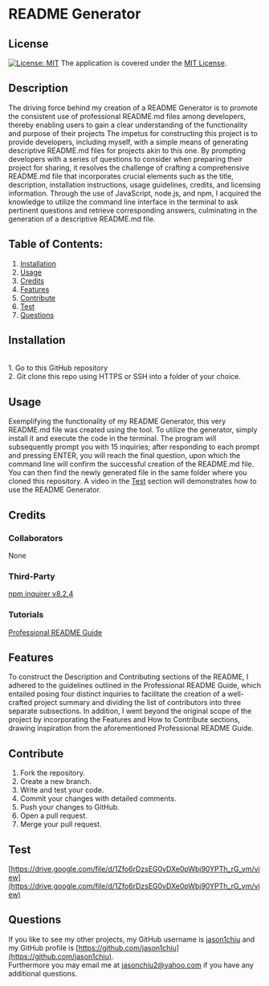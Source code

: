 # README Generator
## License
[![License: MIT](https://img.shields.io/badge/License-MIT-yellow.svg)](https://opensource.org/licenses/MIT) The application is covered under the [MIT License](https://opensource.org/licenses/MIT).
## Description
The driving force behind my creation of a README Generator is to promote the consistent use of professional README.md files among developers, thereby enabling users to gain a clear understanding of the functionality and purpose of their projects The impetus for constructing this project is to provide developers, including myself, with a simple means of generating descriptive README.md files for projects akin to this one. By prompting developers with a series of questions to consider when preparing their project for sharing, it resolves the challenge of crafting a comprehensive README.md file that incorporates crucial elements such as the title, description, installation instructions, usage guidelines, credits, and licensing information. Through the use of JavaScript, node.js, and npm, I acquired the knowledge to utilize the command line interface in the terminal to ask pertinent questions and retrieve corresponding answers, culminating in the generation of a descriptive README.md file.
## Table of Contents:
1. [Installation](#installation)
2. [Usage](#usage)
3. [Credits](#credits)
4. [Features](#features)
5. [Contribute](#contribute)
6. [Test](#test)
7. [Questions](#questions)

## Installation
<br>1. Go to this GitHub repository<br>2. Git clone this repo using HTTPS or SSH into a folder of your choice.

## Usage
Exemplifying the functionality of my README Generator, this very README.md file was created using the tool. To utilize the generator, simply install it and execute the code in the terminal. The program will subsequently prompt you with 15 inquiries; after responding to each prompt and pressing ENTER, you will reach the final question, upon which the command line will confirm the successful creation of the README.md file. You can then find the newly generated file in the same folder where you cloned this repository. A video in the [Test](#test) section will demonstrates how to use the README Generator.

## Credits
### Collaborators
None
### Third-Party
[npm inquirer v8.2.4](https://www.npmjs.com/package/inquirer/v/8.2.4)
### Tutorials
[Professional README Guide](https://coding-boot-camp.github.io/full-stack/github/professional-readme-guide)

## Features
To construct the Description and Contributing sections of the README, I adhered to the guidelines outlined in the Professional README Guide, which entailed posing four distinct inquiries to facilitate the creation of a well-crafted project summary and dividing the list of contributors into three separate subsections. In addition, I went beyond the original scope of the project by incorporating the Features and How to Contribute sections, drawing inspiration from the aforementioned Professional README Guide.

## Contribute
1. Fork the repository.
2. Create a new branch.
3. Write and test your code.
4. Commit your changes with detailed comments.
5. Push your changes to GitHub.
6. Open a pull request.
7. Merge your pull request.

## Test
[https://drive.google.com/file/d/1Zfo6rDzsEG0vDXe0pWbj90YPTh_rG_ym/view](https://drive.google.com/file/d/1Zfo6rDzsEG0vDXe0pWbj90YPTh_rG_ym/view)

## Questions
If you like to see my other projects, my GitHub username is [jason1chiu](https://github.com/jason1chiu) and my GitHub profile is [https://github.com/jason1chiu](https://github.com/jason1chiu). <br>
Furthermore you may email me at jasonchiu2@yahoo.com if you have any additional questions.
